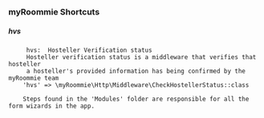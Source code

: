 ### myRoommie Shortcuts
##### hvs 
         hvs:  Hosteller Verification status
         Hosteller verification status is a middleware that verifies that hosteller
         a hosteller's provided information has being confirmed by the myRoommie team
        'hvs' => \myRoommie\Http\Middleware\CheckHostellerStatus::class
        
        Steps found in the 'Modules' folder are responsible for all the form wizards in the app.
